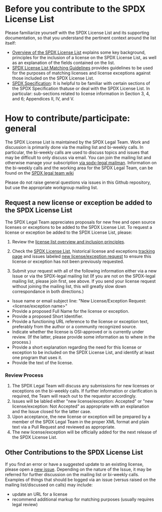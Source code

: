 # Before you contribute to the SPDX License List
Please familiarize yourself with the SPDX License List and its supporting documentation, so that you understand the pertinent context around the list itself:
* [Overview of the SPDX License List](https://spdx.org/spdx-license-list/license-list-overview) explains some key background, principles for the inclusion of a license on the SPDX License List, as well as an explanation of the fields contained on the list.
* [SPDX License List Matching Guidelines](https://spdx.org/spdx-license-list/matching-guidelines) provides guidelines to be used for the purposes of matching licenses and license exceptions against those included on the SPDX License List. 
* [SPDX Specification](https://spdx.org/specifications): It is helpful to be familiar with certain sections of the SPDX Specification thatuse or deal with the SPDX License List. In particular: sub-sections related to license information in Section 3, 4, and 6; Appendices II, IV, and V.  

# How to contribute/participate: general
The SPDX License List is maintained by the SPDX Legal Team. Work and discussion is primarily done via the mailing list and bi-weekly calls. In particular, the bi-weekly calls are used to discuss topics and issues that may be difficult to only discuss via email.
You can join the mailing list and otherwise manage your subscription [via spdx-legal mailman](https://lists.spdx.org/mailman/listinfo/spdx-legal). Information on the bi-weekly calls and the working area for the SPDX Legal Team, can be found on the [SPDX legal team wiki](https://wiki.spdx.org/view/Legal_Team)

Please do not raise general questions via issues in this Github repository, but use the appropriate workgroup mailing list. 

## Request a new license or exception be added to the SPDX License List
The SPDX Legal Team appreciates proposals for new free and open source licenses or exceptions to be added to the SPDX License List.  To request a license or exception be added to the SPDX License List, please:

1.  Review the [license list overview and inclusion principles](https://spdx.org/spdx-license-list/license-list-overview).

2.  Check the [SPDX License List](https://spdx.org/licenses/), historical license and exceptions [tracking page](https://docs.google.com/spreadsheets/d/11AKxLBoN_VXM32OmDTk2hKeYExKzsnPjAVM7rLstQ8s/edit?pli=1#gid=695212681) and issues labeled [new license/exception request](https://github.com/spdx/license-list-XML/labels/new%20license%2Fexception%20request) to ensure this license or exception has not been previously requested. 

3. Submit your request with all of the following information either via a new Issue or via the SPDX-legal mailing list
(If you are not on the SPDX-legal mailing list, please join first, see above. If you send your license request without joining the mailing list, this will greatly slow down correspondance in both directions.)

* Issue name or email subject line: "New License/Exception Request: <license/exception name>" 
* Provide a proposed Full Name for the license or exception.
* Provide a proposed Short Identifier.
* Provide a functioning URL reference to the license or exception text, preferably from the author or a community recognized source.
* Indicate whether the license is OSI-approved or is currently under review. (If the latter, please provide some information as to where in the process.) 
* Provide a short explanation regarding the need for this license or exception to be included on the SPDX License List, and identify at least one program that uses it.
* Provide the text of the license. 

### Review Process
1. The SPDX Legal Team will discuss any submissions for new licenses or exceptions on the bi-weekly calls. If further information or clarification is required, the Team will reach out to the requestor accordingly.
2. Issues will be labled either "new license/exception: Accepted" or "new license/exception: Not Accepted" as appropriate with an explanation and the Issue closed for the latter case.
3. Upon acceptance, the new license or exception will be prepared by a member of the SPDX Legal Team in the proper XML format and plain text via a Pull Request and reviewed as appropriate. 
4. The new license/exception will be officially added for the next release of the SPDX License List.

## Other Contributions to the SPDX License List
If you find an error or have a suggested update to an existing license, please open a [new issue](https://github.com/spdx/license-list-XML/issues/new). Depending on the nature of the Issue, it may be referred for further discussion on the mailing list or bi-weekly calls. 
Examples of things that should be logged via an issue (versus raised on the mailing list/discussed on calls) may include:
* update an URL for a license
* recommend additional markup for matching purposes (usually requires legal review)


